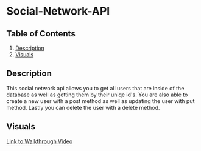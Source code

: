 # Social-Network-API

## Table of Contents
1. [Description](#description)
2. [Visuals](#visuals)
## Description
This social network api allows you to get all users that are inside of the database as well as getting them by their uniqe id's. You are also able to create a new user with a post method as well as updating the user with put method. Lastly you can delete the user with a delete method.

## Visuals

[Link to Walkthrough Video](https://drive.google.com/file/d/1QS9QRx7zWDYRMYxbDjMnGD2Ln8IJQGyi/view?usp=sharing)